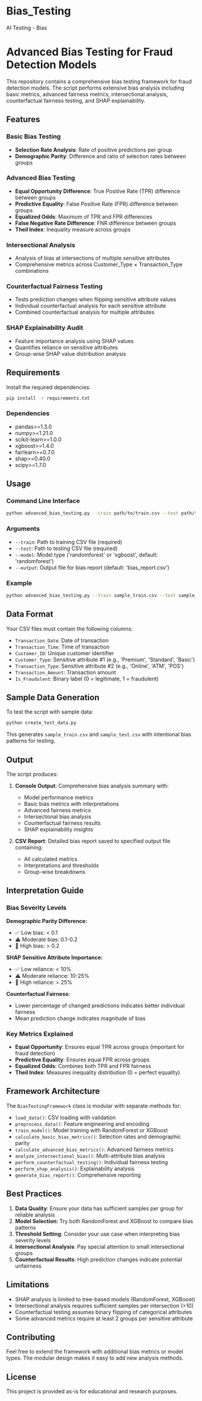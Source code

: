 # Bias_Testing
AI Testing - Bias
# Advanced Bias Testing for Fraud Detection Models

This repository contains a comprehensive bias testing framework for fraud detection models. The script performs extensive bias analysis including basic metrics, advanced fairness metrics, intersectional analysis, counterfactual fairness testing, and SHAP explainability.

## Features

### Basic Bias Testing
- **Selection Rate Analysis**: Rate of positive predictions per group
- **Demographic Parity**: Difference and ratio of selection rates between groups

### Advanced Bias Testing  
- **Equal Opportunity Difference**: True Positive Rate (TPR) difference between groups
- **Predictive Equality**: False Positive Rate (FPR) difference between groups
- **Equalized Odds**: Maximum of TPR and FPR differences
- **False Negative Rate Difference**: FNR difference between groups
- **Theil Index**: Inequality measure across groups

### Intersectional Analysis
- Analysis of bias at intersections of multiple sensitive attributes
- Comprehensive metrics across Customer_Type × Transaction_Type combinations

### Counterfactual Fairness Testing
- Tests prediction changes when flipping sensitive attribute values
- Individual counterfactual analysis for each sensitive attribute
- Combined counterfactual analysis for multiple attributes

### SHAP Explainability Audit
- Feature importance analysis using SHAP values
- Quantifies reliance on sensitive attributes
- Group-wise SHAP value distribution analysis

## Requirements

Install the required dependencies:

```bash
pip install -r requirements.txt
```

### Dependencies
- pandas>=1.3.0
- numpy>=1.21.0
- scikit-learn>=1.0.0
- xgboost>=1.4.0
- fairlearn>=0.7.0
- shap>=0.40.0
- scipy>=1.7.0

## Usage

### Command Line Interface

```bash
python advanced_bias_testing.py --train path/to/train.csv --test path/to/test.csv [options]
```

### Arguments

- `--train`: Path to training CSV file (required)
- `--test`: Path to testing CSV file (required)
- `--model`: Model type ('randomforest' or 'xgboost', default: 'randomforest')
- `--output`: Output file for bias report (default: 'bias_report.csv')

### Example

```bash
python advanced_bias_testing.py --train sample_train.csv --test sample_test.csv --model randomforest --output my_bias_report.csv
```

## Data Format

Your CSV files must contain the following columns:

- `Transaction_Date`: Date of transaction
- `Transaction_Time`: Time of transaction  
- `Customer_ID`: Unique customer identifier
- `Customer_Type`: Sensitive attribute #1 (e.g., 'Premium', 'Standard', 'Basic')
- `Transaction_Type`: Sensitive attribute #2 (e.g., 'Online', 'ATM', 'POS')
- `Transaction_Amount`: Transaction amount
- `Is_Fraudulent`: Binary label (0 = legitimate, 1 = fraudulent)

## Sample Data Generation

To test the script with sample data:

```bash
python create_test_data.py
```

This generates `sample_train.csv` and `sample_test.csv` with intentional bias patterns for testing.

## Output

The script produces:

1. **Console Output**: Comprehensive bias analysis summary with:
   - Model performance metrics
   - Basic bias metrics with interpretations
   - Advanced fairness metrics
   - Intersectional bias analysis
   - Counterfactual fairness results
   - SHAP explainability insights

2. **CSV Report**: Detailed bias report saved to specified output file containing:
   - All calculated metrics
   - Interpretations and thresholds
   - Group-wise breakdowns

## Interpretation Guide

### Bias Severity Levels

**Demographic Parity Difference:**
- ✅ Low bias: < 0.1
- ⚠️ Moderate bias: 0.1-0.2  
- 🚨 High bias: > 0.2

**SHAP Sensitive Attribute Importance:**
- ✅ Low reliance: < 10%
- ⚠️ Moderate reliance: 10-25%
- 🚨 High reliance: > 25%

**Counterfactual Fairness:**
- Lower percentage of changed predictions indicates better individual fairness
- Mean prediction change indicates magnitude of bias

### Key Metrics Explained

- **Equal Opportunity**: Ensures equal TPR across groups (important for fraud detection)
- **Predictive Equality**: Ensures equal FPR across groups  
- **Equalized Odds**: Combines both TPR and FPR fairness
- **Theil Index**: Measures inequality distribution (0 = perfect equality)

## Framework Architecture

The `BiasTestingFramework` class is modular with separate methods for:

- `load_data()`: CSV loading with validation
- `preprocess_data()`: Feature engineering and encoding
- `train_model()`: Model training with RandomForest or XGBoost
- `calculate_basic_bias_metrics()`: Selection rates and demographic parity
- `calculate_advanced_bias_metrics()`: Advanced fairness metrics
- `analyze_intersectional_bias()`: Multi-attribute bias analysis
- `perform_counterfactual_testing()`: Individual fairness testing
- `perform_shap_analysis()`: Explainability analysis
- `generate_bias_report()`: Comprehensive reporting

## Best Practices

1. **Data Quality**: Ensure your data has sufficient samples per group for reliable analysis
2. **Model Selection**: Try both RandomForest and XGBoost to compare bias patterns
3. **Threshold Setting**: Consider your use case when interpreting bias severity levels
4. **Intersectional Analysis**: Pay special attention to small intersectional groups
5. **Counterfactual Results**: High prediction changes indicate potential unfairness

## Limitations

- SHAP analysis is limited to tree-based models (RandomForest, XGBoost)
- Intersectional analysis requires sufficient samples per intersection (>10)
- Counterfactual testing assumes binary flipping of categorical attributes
- Some advanced metrics require at least 2 groups per sensitive attribute

## Contributing

Feel free to extend the framework with additional bias metrics or model types. The modular design makes it easy to add new analysis methods.

## License

This project is provided as-is for educational and research purposes.
